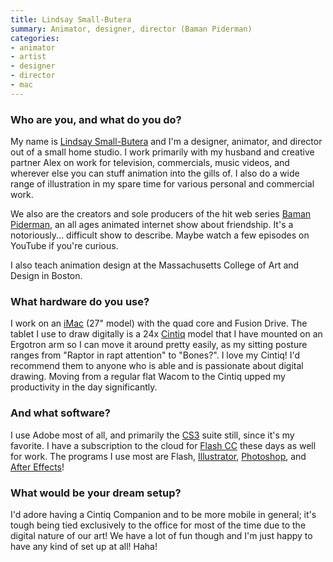 ```yaml
---
title: Lindsay Small-Butera
summary: Animator, designer, director (Baman Piderman)
categories:
- animator
- artist
- designer
- director
- mac
---
```


### Who are you, and what do you do?

My name is [Lindsay Small-Butera](http://smallbutera.tumblr.com "Lindsay's Tumblr account.") and I'm a designer, animator, and director out of a small home studio. I work primarily with my husband and creative partner Alex on work for television, commercials, music videos, and wherever else you can stuff animation into the gills of. I also do a wide range of illustration in my spare time for various personal and commercial work.

We also are the creators and sole producers of the hit web series [Baman Piderman](https://www.youtube.com/playlist?list=PLD0750A49525188E9 "The YouTube playlist of Baman Piderman episodes."), an all ages animated internet show about friendship. It's a notoriously... difficult show to describe. Maybe watch a few episodes on YouTube if you're curious.

I also teach animation design at the Massachusetts College of Art and Design in Boston.

### What hardware do you use?

I work on an [iMac][] (27" model) with the quad core and Fusion Drive. The tablet I use to draw digitally is a 24x [Cintiq][] model that I have mounted on an Ergotron arm so I can move it around pretty easily, as my sitting posture ranges from "Raptor in rapt attention" to "Bones?". I love my Cintiq! I'd recommend them to anyone who is able and is passionate about digital drawing. Moving from a regular flat Wacom to the Cintiq upped my productivity in the day significantly.

### And what software?

I use Adobe most of all, and primarily the [CS3][creative-suite] suite still, since it's my favorite. I have a subscription to the cloud for [Flash CC][flash] these days as well for work. The programs I use most are Flash, [Illustrator][], [Photoshop][], and [After Effects][after-effects]! 

### What would be your dream setup?

I'd adore having a Cintiq Companion and to be more mobile in general; it's tough being tied exclusively to the office for most of the time due to the digital nature of our art! We have a lot of fun though and I'm just happy to have any kind of set up at all! Haha!

[cintiq]: https://www.wacom.com/en/us/cintiq "A computer screen you can draw on."
[imac]: https://www.apple.com/imac/ "An all-in-one computer."
[after-effects]: https://www.adobe.com/products/aftereffects.html "Motion graphics and video editing software."
[creative-suite]: https://www.adobe.com/creativecloud.html "A collection of design tools."
[flash]: https://en.wikipedia.org/wiki/Adobe_Flash "A software and animation editor."
[illustrator]: https://www.adobe.com/products/illustrator.html "A vector graphics editor."
[photoshop]: https://www.adobe.com/products/photoshop.html "A bitmap image editor."
